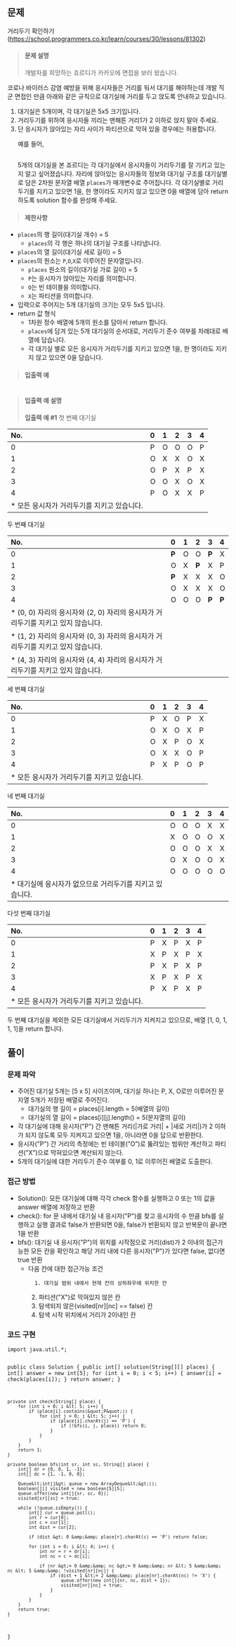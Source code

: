 <h2 id="문제">문제</h2>
<p>거리두기 확인하기(<a href="https://school.programmers.co.kr/learn/courses/30/lessons/81302">https://school.programmers.co.kr/learn/courses/30/lessons/81302</a>)</p>
<blockquote>
<h4 id="문제-설명">문제 설명</h4>
<p>개발자를 희망하는 죠르디가 카카오에 면접을 보러 왔습니다.</p>
</blockquote>
<p>코로나 바이러스 감염 예방을 위해 응시자들은 거리를 둬서 대기를 해야하는데 개발 직군 면접인 만큼
아래와 같은 규칙으로 대기실에 거리를 두고 앉도록 안내하고 있습니다.</p>
<blockquote>
<blockquote>
</blockquote>
</blockquote>
<ol>
<li>대기실은 5개이며, 각 대기실은 5x5 크기입니다.</li>
<li>거리두기를 위하여 응시자들 끼리는 맨해튼 거리1가 2 이하로 앉지 말아 주세요.</li>
<li>단 응시자가 앉아있는 자리 사이가 파티션으로 막혀 있을 경우에는 허용합니다.<blockquote>
</blockquote>
예를 들어,<blockquote>
</blockquote>
<img alt="" src="https://velog.velcdn.com/images/gener-lst/post/196269e3-2cd6-4ca0-9cca-b4b9ecb3f21b/image.PNG" /><blockquote>
</blockquote>
5개의 대기실을 본 죠르디는 각 대기실에서 응시자들이 거리두기를 잘 기키고 있는지 알고 싶어졌습니다. 자리에 앉아있는 응시자들의 정보와 대기실 구조를 대기실별로 담은 2차원 문자열 배열 <code>places</code>가 매개변수로 주어집니다. 각 대기실별로 거리두기를 지키고 있으면 1을, 한 명이라도 지키지 않고 있으면 0을 배열에 담아 return 하도록 solution 함수를 완성해 주세요.</li>
</ol>
<blockquote>
<h4 id="제한사항">제한사항</h4>
</blockquote>
<ul>
<li><code>places</code>의 행 길이(대기실 개수) = 5<ul>
<li><code>places</code>의 각 행은 하나의 대기실 구조를 나타냅니다.</li>
</ul>
</li>
<li><code>places</code>의 열 길이(대기실 세로 길이) = 5</li>
<li><code>places</code>의 원소는 <code>P</code>,<code>O</code>,<code>X</code>로 이루어진 문자열입니다.<ul>
<li><code>places</code> 원소의 길이(대기실 가로 길이) = 5</li>
<li><code>P</code>는 응시자가 앉아있는 자리를 의미합니다.</li>
<li><code>O</code>는 빈 테이블을 의미합니다.</li>
<li><code>X</code>는 파티션을 의미합니다.</li>
</ul>
</li>
<li>입력으로 주어지는 5개 대기실의 크기는 모두 5x5 입니다.</li>
<li>return 값 형식<ul>
<li>1차원 정수 배열에 5개의 원소를 담아서 return 합니다.</li>
<li><code>places</code>에 담겨 있는 5개 대기실의 순서대로, 거리두기 준수 여부를 차례대로 배열에 담습니다.</li>
<li>각 대기실 별로 모든 응시자가 거리두기를 지키고 있으면 1을, 한 명이라도 지키지 않고 있으면 0을 담습니다.</li>
</ul>
</li>
</ul>
<blockquote>
<h4 id="입출력-예">입출력 예</h4>
</blockquote>
<p><img alt="" src="https://velog.velcdn.com/images/gener-lst/post/4d2908e5-6fc1-4f70-a711-ce6b07d69ade/image.PNG" /></p>
<blockquote>
<h4 id="입출력-예-설명">입출력 예 설명</h4>
<p><strong>입출력 예 #1</strong>
첫 번째 대기실</p>
</blockquote>
<table>
<thead>
<tr>
<th align="left">No.</th>
<th align="left">0</th>
<th align="left">1</th>
<th align="left">2</th>
<th align="left">3</th>
<th align="left">4</th>
</tr>
</thead>
<tbody><tr>
<td align="left">0</td>
<td align="left">P</td>
<td align="left">O</td>
<td align="left">O</td>
<td align="left">O</td>
<td align="left">P</td>
</tr>
<tr>
<td align="left">1</td>
<td align="left">O</td>
<td align="left">X</td>
<td align="left">X</td>
<td align="left">O</td>
<td align="left">X</td>
</tr>
<tr>
<td align="left">2</td>
<td align="left">O</td>
<td align="left">P</td>
<td align="left">X</td>
<td align="left">P</td>
<td align="left">X</td>
</tr>
<tr>
<td align="left">3</td>
<td align="left">O</td>
<td align="left">O</td>
<td align="left">X</td>
<td align="left">O</td>
<td align="left">X</td>
</tr>
<tr>
<td align="left">4</td>
<td align="left">P</td>
<td align="left">O</td>
<td align="left">X</td>
<td align="left">X</td>
<td align="left">P</td>
</tr>
<tr>
<td align="left">* 모든 응시자가 거리두기를 지키고 있습니다.</td>
<td align="left"></td>
<td align="left"></td>
<td align="left"></td>
<td align="left"></td>
<td align="left"></td>
</tr>
</tbody></table>
<blockquote>
</blockquote>
<p>두 번째 대기실</p>
<blockquote>
</blockquote>
<table>
<thead>
<tr>
<th align="left">No.</th>
<th align="left">0</th>
<th align="left">1</th>
<th align="left">2</th>
<th align="left">3</th>
<th align="left">4</th>
</tr>
</thead>
<tbody><tr>
<td align="left">0</td>
<td align="left"><strong>P</strong></td>
<td align="left">O</td>
<td align="left">O</td>
<td align="left"><strong>P</strong></td>
<td align="left">X</td>
</tr>
<tr>
<td align="left">1</td>
<td align="left">O</td>
<td align="left">X</td>
<td align="left"><strong>P</strong></td>
<td align="left">X</td>
<td align="left">P</td>
</tr>
<tr>
<td align="left">2</td>
<td align="left"><strong>P</strong></td>
<td align="left">X</td>
<td align="left">X</td>
<td align="left">X</td>
<td align="left">O</td>
</tr>
<tr>
<td align="left">3</td>
<td align="left">O</td>
<td align="left">X</td>
<td align="left">X</td>
<td align="left">X</td>
<td align="left">O</td>
</tr>
<tr>
<td align="left">4</td>
<td align="left">O</td>
<td align="left">O</td>
<td align="left">O</td>
<td align="left"><strong>P</strong></td>
<td align="left"><strong>P</strong></td>
</tr>
<tr>
<td align="left">* (0, 0) 자리의 응시자와 (2, 0) 자리의 응시자가 거리두기를 지키고 있지 않습니다.</td>
<td align="left"></td>
<td align="left"></td>
<td align="left"></td>
<td align="left"></td>
<td align="left"></td>
</tr>
<tr>
<td align="left">* (1, 2) 자리의 응시자와 (0, 3) 자리의 응시자가 거리두기를 지키고 있지 않습니다.</td>
<td align="left"></td>
<td align="left"></td>
<td align="left"></td>
<td align="left"></td>
<td align="left"></td>
</tr>
<tr>
<td align="left">* (4, 3) 자리의 응시자와 (4, 4) 자리의 응시자가 거리두기를 지키고 있지 않습니다.</td>
<td align="left"></td>
<td align="left"></td>
<td align="left"></td>
<td align="left"></td>
<td align="left"></td>
</tr>
</tbody></table>
<blockquote>
</blockquote>
<p>세 번째 대기실</p>
<blockquote>
</blockquote>
<table>
<thead>
<tr>
<th align="left">No.</th>
<th align="left">0</th>
<th align="left">1</th>
<th align="left">2</th>
<th align="left">3</th>
<th align="left">4</th>
</tr>
</thead>
<tbody><tr>
<td align="left">0</td>
<td align="left">P</td>
<td align="left">X</td>
<td align="left">O</td>
<td align="left">P</td>
<td align="left">X</td>
</tr>
<tr>
<td align="left">1</td>
<td align="left">O</td>
<td align="left">X</td>
<td align="left">O</td>
<td align="left">X</td>
<td align="left">P</td>
</tr>
<tr>
<td align="left">2</td>
<td align="left">O</td>
<td align="left">X</td>
<td align="left">P</td>
<td align="left">O</td>
<td align="left">X</td>
</tr>
<tr>
<td align="left">3</td>
<td align="left">O</td>
<td align="left">X</td>
<td align="left">X</td>
<td align="left">O</td>
<td align="left">P</td>
</tr>
<tr>
<td align="left">4</td>
<td align="left">P</td>
<td align="left">X</td>
<td align="left">P</td>
<td align="left">O</td>
<td align="left">P</td>
</tr>
<tr>
<td align="left">* 모든 응시자가 거리두기를 지키고 있습니다.</td>
<td align="left"></td>
<td align="left"></td>
<td align="left"></td>
<td align="left"></td>
<td align="left"></td>
</tr>
</tbody></table>
<blockquote>
</blockquote>
<p>네 번째 대기실</p>
<blockquote>
</blockquote>
<table>
<thead>
<tr>
<th align="left">No.</th>
<th align="left">0</th>
<th align="left">1</th>
<th align="left">2</th>
<th align="left">3</th>
<th align="left">4</th>
</tr>
</thead>
<tbody><tr>
<td align="left">0</td>
<td align="left">O</td>
<td align="left">O</td>
<td align="left">O</td>
<td align="left">X</td>
<td align="left">X</td>
</tr>
<tr>
<td align="left">1</td>
<td align="left">X</td>
<td align="left">O</td>
<td align="left">O</td>
<td align="left">O</td>
<td align="left">X</td>
</tr>
<tr>
<td align="left">2</td>
<td align="left">O</td>
<td align="left">O</td>
<td align="left">O</td>
<td align="left">X</td>
<td align="left">X</td>
</tr>
<tr>
<td align="left">3</td>
<td align="left">O</td>
<td align="left">X</td>
<td align="left">O</td>
<td align="left">O</td>
<td align="left">X</td>
</tr>
<tr>
<td align="left">4</td>
<td align="left">O</td>
<td align="left">O</td>
<td align="left">O</td>
<td align="left">O</td>
<td align="left">O</td>
</tr>
<tr>
<td align="left">* 대기실에 응시자가 없으므로 거리두기를 지키고 있습니다.</td>
<td align="left"></td>
<td align="left"></td>
<td align="left"></td>
<td align="left"></td>
<td align="left"></td>
</tr>
</tbody></table>
<blockquote>
</blockquote>
<p>다섯 번째 대기실</p>
<blockquote>
</blockquote>
<table>
<thead>
<tr>
<th align="left">No.</th>
<th align="left">0</th>
<th align="left">1</th>
<th align="left">2</th>
<th align="left">3</th>
<th align="left">4</th>
</tr>
</thead>
<tbody><tr>
<td align="left">0</td>
<td align="left">P</td>
<td align="left">X</td>
<td align="left">P</td>
<td align="left">X</td>
<td align="left">P</td>
</tr>
<tr>
<td align="left">1</td>
<td align="left">X</td>
<td align="left">P</td>
<td align="left">X</td>
<td align="left">P</td>
<td align="left">X</td>
</tr>
<tr>
<td align="left">2</td>
<td align="left">P</td>
<td align="left">X</td>
<td align="left">P</td>
<td align="left">X</td>
<td align="left">P</td>
</tr>
<tr>
<td align="left">3</td>
<td align="left">X</td>
<td align="left">P</td>
<td align="left">X</td>
<td align="left">P</td>
<td align="left">X</td>
</tr>
<tr>
<td align="left">4</td>
<td align="left">P</td>
<td align="left">X</td>
<td align="left">P</td>
<td align="left">X</td>
<td align="left">P</td>
</tr>
<tr>
<td align="left">* 모든 응시자가 거리두기를 지키고 있습니다.</td>
<td align="left"></td>
<td align="left"></td>
<td align="left"></td>
<td align="left"></td>
<td align="left"></td>
</tr>
</tbody></table>
<blockquote>
</blockquote>
<p>두 번째 대기실을 제외한 모든 대기실에서 거리두기가 지켜지고 있으므로, 배열 [1, 0, 1, 1, 1]을 return 합니다.</p>
<h2 id="풀이">풀이</h2>
<h3 id="문제-파악">문제 파악</h3>
<ul>
<li>주어진 대기실 5개는 [5 x 5] 사이즈이며, 대기실 하나는 P, X, O로만 이루어진 문자열 5개가 저장된 배열로 주어진다.<ul>
<li>대기실의 행 길이 = places[i].length = 5(배열의 길이)</li>
<li>대기실의 열 길이 = places[i][j].length() = 5(문자열의 길이)</li>
</ul>
</li>
<li>각 대기실에 대해 응시자(&quot;P&quot;) 간 맨해튼 거리(|가로 거리| + |새로 거리|)가 2 이하가 되지 않도록 모두 지켜지고 있으면 1을, 아니라면 0을 답으로 반환한다.</li>
<li>응시자(&quot;P&quot;) 간 거리의 측정에는 빈 테이블(”O”)로 뚫려있는 범위만 계산하고 파티션(”X”)으로 막혀있으면 계산되지 않는다.</li>
<li>5개의 대기실에 대한 거리두기 준수 여부를 0, 1로 이루어진 배열로 도출한다.<br />    

</li>
</ul>
<h3 id="접근-방법">접근 방법</h3>
<ul>
<li>Solution(): 모든 대기실에 대해 각각 check 함수를 실행하고 0 또는 1의 값을 answer 배열에 저장하고 반환</li>
<li>check(): for 문 내에서 대기실 내 응시자(&quot;P&quot;)를 찾고 응시자의 수 만큼 bfs를 실행하고 실행 결과로 false가 반환되면 0을, false가 반환되지 않고 반복문이 끝나면 1을 반환</li>
<li>bfs(): 대기실 내 응시자(&quot;P&quot;)의 위치를 시작점으로 거리(dist)가 2 이내의 접근가능한 모든 칸을 확인하고 해당 거리 내에 다른 응시자(&quot;P&quot;)가 있다면 false, 없다면 true 반환<ul>
<li>다음 칸에 대한 접근가능 조건<pre><code>  1. 대기실 범위 내에서 현재 칸의 상하좌우에 위치한 칸</code></pre><ol start="2">
<li>파티션(&quot;X&quot;)로 막혀있지 않은 칸</li>
<li>탐색되지 않은(visited[nr][nc] == false) 칸</li>
<li>탐색 시작 위치에서 거리가 2이내인 칸<br />

</li>
</ol>
</li>
</ul>
</li>
</ul>
<h3 id="코드-구현">코드 구현</h3>
<pre><code class="language-java">import java.util.*;

public class Solution {
    public int[] solution(String[][] places) {
        int[] answer = new int[5];
        for (int i = 0; i &lt; 5; i++) {
            answer[i] = check(places[i]);
        }
        return answer;
    }

    private int check(String[] place) {
        for (int i = 0; i &lt; 5; i++) {
            if (place[i].contains(&quot;P&quot;)) {
                for (int j = 0; j &lt; 5; j++) {
                    if (place[i].charAt(j) == 'P') {
                        if (!bfs(i, j, place)) return 0;
                    }
                }
            }
        }
        return 1;
    }

    private boolean bfs(int sr, int sc, String[] place) {
        int[] dr = {0, 0, 1, -1};
        int[] dc = {1, -1, 0, 0};

        Queue&lt;int[]&gt; queue = new ArrayDeque&lt;&gt;();
        boolean[][] visited = new boolean[5][5];
        queue.offer(new int[]{sr, sc, 0});
        visited[sr][sc] = true;

        while (!queue.isEmpty()) {
            int[] cur = queue.poll();
            int r = cur[0];
            int c = cur[1];
            int dist = cur[2];

            if (dist &gt; 0 &amp;&amp; place[r].charAt(c) == 'P') return false;

            for (int i = 0; i &lt; 4; i++) {
                int nr = r + dr[i];
                int nc = c + dc[i];

                if (nr &gt;= 0 &amp;&amp; nc &gt;= 0 &amp;&amp; nr &lt; 5 &amp;&amp; nc &lt; 5 &amp;&amp; !visited[nr][nc]) {
                    if (dist + 1 &lt;= 2 &amp;&amp; place[nr].charAt(nc) != 'X') {
                        queue.offer(new int[]{nr, nc, dist + 1});
                        visited[nr][nc] = true;
                    }
                }
            }
        }
        return true;
    }
}</code></pre>